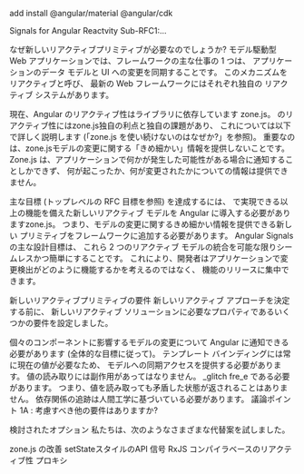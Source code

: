 add install
@angular/material
@angular/cdk

Signals for Angular Reactvity
Sub-RFC1:...

なぜ新しいリアクティブプリミティブが必要なのでしょうか?
モデル駆動型 Web アプリケーションでは、フレームワークの主な仕事の 1 つは、
アプリケーションのデータ モデルと UI への変更を同期することです。
このメカニズムをリアクティブと呼び、
最新の Web フレームワークにはそれぞれ独自の リアクティブ システムがあります。

現在、Angular のリアクティブ性はライブラリに依存しています
zone.js。 のリアクティブ性にはzone.js独自の利点と独自の課題があり、
これについては以下で詳しく説明します (「zone.js を使い続けないのはなぜか?」を参照)。
重要なのは、zone.jsモデルの変更に関する「きめ細かい」情報を提供しないことです。
Zone.js は、アプリケーションで何かが発生した可能性がある場合に通知することしかできず、
何が起こったか、何が変更されたかについての情報は提供できません。

主な目標 (トップレベルの RFC 目標を参照) を達成するには、 
で実現できる以上の機能を備えた新しいリアクティブ モデルを 
Angular に導入する必要がありますzone.js。
つまり、モデルの変更に関するきめ細かい情報を提供できる新しい
プリミティブをフレームワークに追加する必要があります。
Angular Signals の主な設計目標は、
これら 2 つのリアクティブ モデルの統合を可能な限りシームレスかつ簡単にすることです。
これにより、開発者はアプリケーションで変更検出がどのように機能するかを考えるのではなく、
機能のリリースに集中できます。

新しいリアクティブプリミティブの要件
新しいリアクティブ アプローチを決定する前に、
新しいリアクティブ ソリューションに必要なプロパティであるいくつかの要件を設定しました。

個々のコンポーネントに影響するモデルの変更について 
Angular に通知できる必要があります (全体的な目標に従って)。
テンプレート バインディングには常に現在の値が必要なため、
モデルへの同期アクセスを提供する必要があります。
値の読み取りには副作用があってはなりません。
_glitch fre_e である必要があります。
つまり、値を読み取っても矛盾した状態が返されることはありません。
依存関係の追跡は人間工学に基づいている必要があります。
議論ポイント 1A : 考慮すべき他の要件はありますか?

検討されたオプション
私たちは、次のようなさまざまな代替案を試しました。

zone.js の改善
setStateスタイルのAPI
信号
RxJS
コンパイラベースのリアクティブ性
プロキシ